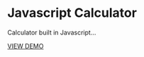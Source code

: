 # Javascript Calculator

Calculator built in Javascript...

<a href="http://ancient-language.surge.sh/">VIEW DEMO</a>
